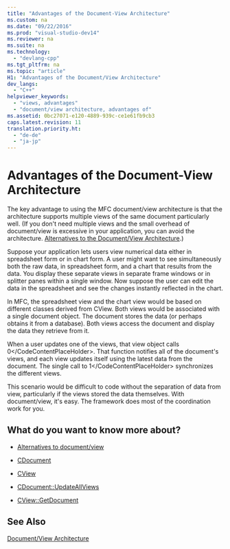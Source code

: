```yaml
---
title: "Advantages of the Document-View Architecture"
ms.custom: na
ms.date: "09/22/2016"
ms.prod: "visual-studio-dev14"
ms.reviewer: na
ms.suite: na
ms.technology: 
  - "devlang-cpp"
ms.tgt_pltfrm: na
ms.topic: "article"
H1: "Advantages of the Document/View Architecture"
dev_langs: 
  - "C++"
helpviewer_keywords: 
  - "views, advantages"
  - "document/view architecture, advantages of"
ms.assetid: 0bc27071-e120-4889-939c-ce1e61fb9cb3
caps.latest.revision: 11
translation.priority.ht: 
  - "de-de"
  - "ja-jp"
---
```

# Advantages of the Document-View Architecture
The key advantage to using the MFC document/view architecture is that the architecture supports multiple views of the same document particularly well. (If you don't need multiple views and the small overhead of document/view is excessive in your application, you can avoid the architecture. [Alternatives to the Document/View Architecture](../vs140/alternatives-to-the-document-view-architecture.md).)  
  
 Suppose your application lets users view numerical data either in spreadsheet form or in chart form. A user might want to see simultaneously both the raw data, in spreadsheet form, and a chart that results from the data. You display these separate views in separate frame windows or in splitter panes within a single window. Now suppose the user can edit the data in the spreadsheet and see the changes instantly reflected in the chart.  
  
 In MFC, the spreadsheet view and the chart view would be based on different classes derived from CView. Both views would be associated with a single document object. The document stores the data (or perhaps obtains it from a database). Both views access the document and display the data they retrieve from it.  
  
 When a user updates one of the views, that view object calls <CodeContentPlaceHolder>0\</CodeContentPlaceHolder>. That function notifies all of the document's views, and each view updates itself using the latest data from the document. The single call to <CodeContentPlaceHolder>1\</CodeContentPlaceHolder> synchronizes the different views.  
  
 This scenario would be difficult to code without the separation of data from view, particularly if the views stored the data themselves. With document/view, it's easy. The framework does most of the coordination work for you.  
  
## What do you want to know more about?  
  
-   [Alternatives to document/view](../vs140/alternatives-to-the-document-view-architecture.md)  
  
-   [CDocument](../vs140/cdocument-class.md)  
  
-   [CView](../vs140/cview-class.md)  
  
-   [CDocument::UpdateAllViews](../vs140/cdocument--updateallviews.md)  
  
-   [CView::GetDocument](../vs140/cview--getdocument.md)  
  
## See Also  
 [Document/View Architecture](../vs140/document-view-architecture.md)